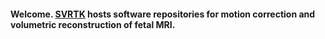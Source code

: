 #### Welcome. [SVRTK](https://github.com/SVRTK) hosts software repositories for motion correction and volumetric reconstruction of fetal MRI.

